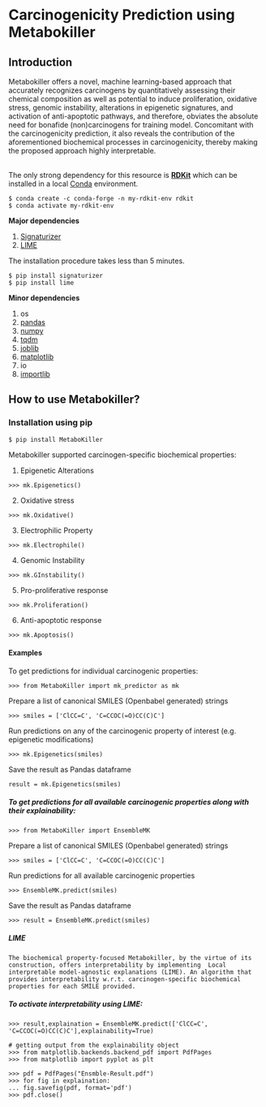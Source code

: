 # Carcinogenicity Prediction using Metabokiller
## Introduction

Metabokiller offers a novel, machine learning-based approach that accurately recognizes carcinogens by quantitatively assessing their chemical composition as well as potential to induce proliferation, oxidative stress, genomic instability, alterations in epigenetic signatures, and activation of anti-apoptotic pathways, and therefore, obviates the absolute need for bonafide (non)carcinogens for training model. Concomitant with the carcinogenicity prediction, it also reveals the contribution of the aforementioned biochemical processes in carcinogenicity, thereby making the proposed approach highly interpretable. <br/><br/>


The only strong dependency for this resource is [**RDKit**](https://www.rdkit.org/) which can be installed in a local [Conda](https://conda.io/) environment.

```
$ conda create -c conda-forge -n my-rdkit-env rdkit
$ conda activate my-rdkit-env
```

**Major dependencies**
1. [Signaturizer](https://gitlabsbnb.irbbarcelona.org/packages/signaturizer)
2. [LIME](https://github.com/marcotcr/lime)

The installation procedure takes less than 5 minutes.
```
$ pip install signaturizer
$ pip install lime
```

**Minor dependencies**
1. os
2. [pandas](https://pandas.pydata.org/)
3. [numpy](https://numpy.org)
4. [tqdm](https://tqdm.github.io)
5. [joblib](https://pypi.org/project/joblib/)
6. [matplotlib](https://pypi.org/project/matplotlib/)
7. io 
8. [importlib](https://pypi.org/project/importlib/)


## How to use Metabokiller?


### Installation using pip 
```
$ pip install MetaboKiller
```

Metabokiller supported carcinogen-specific biochemical properties:

1. Epigenetic Alterations 
```
>>> mk.Epigenetics()
```

2. Oxidative stress 
```
>>> mk.Oxidative()
```

3. Electrophilic Property 
```
>>> mk.Electrophile()
```

4. Genomic Instability 
```
>>> mk.GInstability()
```

5. Pro-proliferative response 
```
>>> mk.Proliferation()
```

6. Anti-apoptotic response 
```
>>> mk.Apoptosis()
```

#### Examples

To get predictions for individual carcinogenic properties:<br/>
```
>>> from MetaboKiller import mk_predictor as mk
```
Prepare a list of canonical SMILES (Openbabel generated) strings
```
>>> smiles = ['ClCC=C', 'C=CCOC(=O)CC(C)C'] 
```
Run predictions on any of the carcinogenic property of interest (e.g. epigenetic modifications)
```
>>> mk.Epigenetics(smiles)
```
Save the result as Pandas dataframe
```
result = mk.Epigenetics(smiles)
```


##### To get predictions for all available carcinogenic properties along with their explainability:
```
>>> from MetaboKiller import EnsembleMK
```

Prepare a list of canonical SMILES (Openbabel generated) strings
```
>>> smiles = ['ClCC=C', 'C=CCOC(=O)CC(C)C'] 
```
Run predictions for all available carcinogenic properties
```
>>> EnsembleMK.predict(smiles)
```
Save the result as Pandas dataframe
```
>>> result = EnsembleMK.predict(smiles)
```

##### LIME
	The biochemical property-focused Metabokiller, by the virtue of its construction, offers interpretability by implementing  Local interpretable model-agnostic explanations (LIME). An algorithm that provides interpretability w.r.t. carcinogen-specific biochemical properties for each SMILE provided.


##### To activate interpretability using LIME:

```
>>> result,explaination = EnsembleMK.predict(['ClCC=C', 'C=CCOC(=O)CC(C)C'],explainability=True)
```


```
# getting output from the explainability object
>>> from matplotlib.backends.backend_pdf import PdfPages
>>> from matplotlib import pyplot as plt

>>> pdf = PdfPages("Ensmble-Result.pdf")
>>> for fig in explaination:
...	fig.savefig(pdf, format='pdf')
>>> pdf.close()
```
<!-- comment -->
